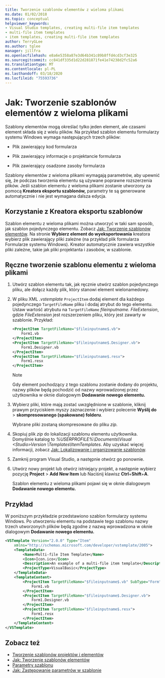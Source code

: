 ```yaml
---
title: Tworzenie szablonów elementów z wieloma plikami
ms.date: 01/02/2018
ms.topic: conceptual
helpviewer_keywords:
- Visual Studio templates, creating multi-file item templates
- multi-file item templates
- item templates, creating multi-file item templates
author: TerryGLee
ms.author: tglee
manager: jillfra
ms.openlocfilehash: e8a6e5358a87e3d64b341c89b8ffd4cd3cf3e325
ms.sourcegitcommit: cc841df335d1d22d281871fe41e74238d2fc52a6
ms.translationtype: MT
ms.contentlocale: pl-PL
ms.lasthandoff: 03/18/2020
ms.locfileid: "75593736"
---
```

# <a name="how-to-create-multi-file-item-templates"></a>Jak: Tworzenie szablonów elementów z wieloma plikami

Szablony elementów mogą określać tylko jeden element, ale czasami element składa się z wielu plików. Na przykład szablon elementu formularzy systemu Windows wymaga następujących trzech plików:

- Plik zawierający kod formularza

- Plik zawierający informacje o projektancie formularza

- Plik zawierający osadzone zasoby formularza

Szablony elementów z wieloma plikami wymagają parametrów, aby upewnić się, że podczas tworzenia elementu są używane poprawne rozszerzenia plików. Jeśli szablon elementu z wieloma plikami zostanie utworzony za pomocą **Kreatora eksportu szablonów,** parametry te są generowane automatycznie i nie jest wymagana dalsza edycja.

## <a name="use-the-export-template-wizard"></a>Korzystanie z Kreatora eksportu szablonów

Szablon elementu z wieloma plikami można utworzyć w taki sam sposób, jak szablon pojedynczego elementu. Zobacz [Jak: Tworzenie szablonów elementów](../ide/how-to-create-item-templates.md). Na stronie **Wybierz element do wyeksportowania** kreatora wybierz plik zawierający pliki zależne (na przykład plik formularza Formularze systemu Windows). Kreator automatycznie zawiera wszystkie pliki zależne, takie jak pliki projektanta i zasobów, w szablonie.

## <a name="manually-create-a-multi-file-item-template"></a>Ręczne tworzenie szablonu elementu z wieloma plikami

1. Utwórz szablon elementu tak, jak ręcznie utwórz szablon pojedynczego pliku, ale dołącz każdy plik, który stanowi element wielonamedowy.

1. W pliku XML *.vstemplate* `ProjectItem` dodaj element dla każdego pojedynczego `TargetFileName` pliku i dodaj atrybut do tego elementu. Ustaw wartość atrybutu na `TargetFileName` *$fileinputname$. FileExtension*, gdzie *FileExtension* jest rozszerzeniem pliku, który jest zawarty w szablonie. Przykład:

    ```xml
    <ProjectItem TargetFileName="$fileinputname$.vb">
        Form1.vb
    </ProjectItem>
    <ProjectItem TargetFileName="$fileinputname$.Designer.vb">
        Form1.Designer.vb
    </ProjectItem>
    <ProjectItem TargetFileName="$fileinputname$.resx">
        Form1.resx
    </ProjectItem>
    ```

     > [!NOTE]
     > Gdy element pochodzący z tego szablonu zostanie dodany do projektu, nazwy plików będą pochodzić od nazwy wprowadzonej przez użytkownika w oknie dialogowym **Dodawanie nowego elementu.**

1. Wybierz pliki, które mają zostać uwzględnione w szablonie, kliknij prawym przyciskiem myszy zaznaczenie i wybierz polecenie **Wyślij do** > **skompresowanego (spakowane) folderu**.

   Wybrane pliki zostaną skompresowane do pliku *zip.*

1. Skopiuj plik *zip* do lokalizacji szablonu elementu użytkownika. Domyślnie katalog to *%USERPROFILE%\Documents\Visual \<Studio\>Version \Templates\ItemTemplates*. Aby uzyskać więcej informacji, zobacz [Jak: Lokalizowanie i organizowanie szablonów](../ide/how-to-locate-and-organize-project-and-item-templates.md).

1. Zamknij program Visual Studio, a następnie otwórz go ponownie.

1. Utwórz nowy projekt lub otwórz istniejący projekt, a następnie wybierz pozycję **Project** > **Add New Item** lub Naciśnij klawisz **Ctrl**+**Shift**+**A**.

   Szablon elementu z wieloma plikami pojawi się w oknie dialogowym **Dodawanie nowego elementu.**

## <a name="example"></a>Przykład

W poniższym przykładzie przedstawiono szablon formularzy systemu Windows. Po utworzeniu elementu na podstawie tego szablonu nazwy trzech utworzonych plików będą zgodne z nazwą wprowadzona w oknie dialogowym **Dodawanie nowego elementu.**

```xml
<VSTemplate Version="2.0.0" Type="Item"
    xmlns="http://schemas.microsoft.com/developer/vstemplate/2005">
    <TemplateData>
        <Name>Multi-file Item Template</Name>
        <Icon>Icon.ico</Icon>
        <Description>An example of a multi-file item template</Description>
        <ProjectType>VisualBasic</ProjectType>
    </TemplateData>
    <TemplateContent>
        <ProjectItem TargetFileName="$fileinputname$.vb" SubType="Form">
            Form1.vb
        </ProjectItem>
        <ProjectItem TargetFileName="$fileinputname$.Designer.vb">
            Form1.Designer.vb
        </ProjectItem>
        <ProjectItem TargetFileName="$fileinputname$.resx">
            Form1.resx
        </ProjectItem>
    </TemplateContent>
</VSTemplate>
```

## <a name="see-also"></a>Zobacz też

- [Tworzenie szablonów projektów i elementów](../ide/creating-project-and-item-templates.md)
- [Jak: Tworzenie szablonów elementów](../ide/how-to-create-item-templates.md)
- [Parametry szablonu](../ide/template-parameters.md)
- [Jak: Zastępowanie parametrów w szablonie](../ide/how-to-substitute-parameters-in-a-template.md)
